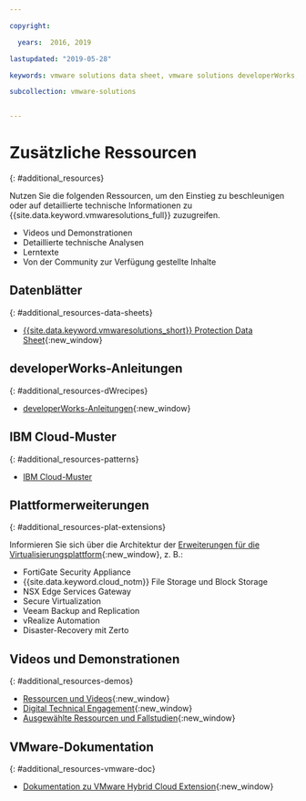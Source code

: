 ```yaml
---

copyright:

  years:  2016, 2019

lastupdated: "2019-05-28"

keywords: vmware solutions data sheet, vmware solutions developerWorks, vmware solutions video

subcollection: vmware-solutions


---
```


# Zusätzliche Ressourcen
{: #additional_resources}

Nutzen Sie die folgenden Ressourcen, um den Einstieg zu beschleunigen oder auf detaillierte technische Informationen zu {{site.data.keyword.vmwaresolutions_full}} zuzugreifen.
* Videos und Demonstrationen
* Detaillierte technische Analysen
* Lerntexte
* Von der Community zur Verfügung gestellte Inhalte

## Datenblätter
{: #additional_resources-data-sheets}

* [{{site.data.keyword.vmwaresolutions_short}} Protection Data Sheet](https://www.ibm.com/software/reports/compatibility/clarity-reports/report/html/softwareReqsForProduct?deliverableId=236C87407E7411E6BA51E79BE9476040){:new_window}

## developerWorks-Anleitungen
{: #additional_resources-dWrecipes}

* [developerWorks-Anleitungen](https://developer.ibm.com/recipes/tutorials/?s=VMware+Solutions){:new_window}

## IBM Cloud-Muster
{: #additional_resources-patterns}

* [IBM Cloud-Muster](https://ibmcloudpatterns.mybluemix.net/#862581F800007C53/862581F800007DD5/862581D000837B23)

## Plattformerweiterungen
{: #additional_resources-plat-extensions}

Informieren Sie sich über die Architektur der [Erweiterungen für die Virtualisierungsplattform](https://www.ibm.com/cloud/garage/architectures/virtualizationArchitecture/allvirtualizationextensions){:new_window}, z. B.:
* FortiGate Security Appliance
* {{site.data.keyword.cloud_notm}} File Storage und Block Storage
* NSX Edge Services Gateway
* Secure Virtualization
* Veeam Backup and Replication
* vRealize Automation
* Disaster-Recovery mit Zerto

## Videos und Demonstrationen
{: #additional_resources-demos}

* [Ressourcen und Videos](https://www.ibm.com/cloud/garage/architectures/virtualizationArchitecture/resources){:new_window}
* [Digital Technical Engagement](https://ibm-dte.mybluemix.net/vmware){:new_window}
* [Ausgewählte Ressourcen und Fallstudien](https://www.ibm.com/cloud/vmware/resources){:new_window}

## VMware-Dokumentation
{: #additional_resources-vmware-doc}

* [Dokumentation zu VMware Hybrid Cloud Extension](https://cloud.vmware.com/vmware-hcx/resources){:new_window}
